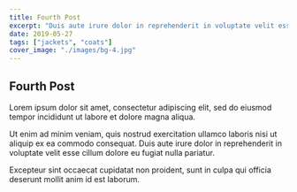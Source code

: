 ```yaml
---
title: Fourth Post
excerpt: "Duis aute irure dolor in reprehenderit in voluptate velit esse cillum dolore eu fugiat nulla pariatur."
date: 2019-05-27
tags: ["jackets", "coats"]
cover_image: "./images/bg-4.jpg"
---
```


## Fourth Post

Lorem ipsum dolor sit amet, consectetur adipiscing elit, sed do eiusmod tempor incididunt ut labore et dolore magna aliqua.

Ut enim ad minim veniam, quis nostrud exercitation ullamco laboris nisi ut aliquip ex ea commodo consequat. Duis aute irure dolor in reprehenderit in voluptate velit esse cillum dolore eu fugiat nulla pariatur.

Excepteur sint occaecat cupidatat non proident, sunt in culpa qui officia deserunt mollit anim id est laborum.
